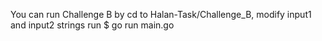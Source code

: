 You can run Challenge B by 
cd to Halan-Task/Challenge_B,
modify input1 and input2 strings
run $ go run main.go